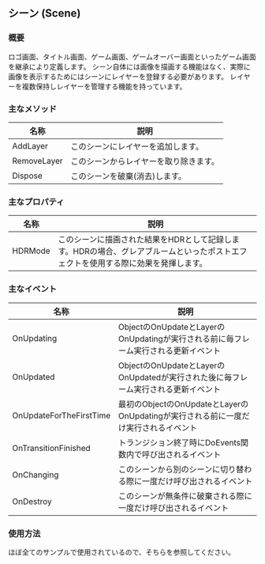 ﻿## シーン (Scene)

### 概要

ロゴ画面、タイトル画面、ゲーム画面、ゲームオーバー画面といったゲーム画面を継承により定義します。
シーン自体には画像を描画する機能はなく、実際に画像を表示するためにはシーンにレイヤーを登録する必要があります。
レイヤーを複数保持しレイヤーを管理する機能を持っています。

### 主なメソッド

| 名称 | 説明 |
|---|---|
| AddLayer | このシーンにレイヤーを追加します。 |
| RemoveLayer | このシーンからレイヤーを取り除きます。 |
| Dispose | このシーンを破棄(消去)します。 |

### 主なプロパティ

| 名称 | 説明 |
|---|---|
| HDRMode| このシーンに描画された結果をHDRとして記録します。HDRの場合、グレアブルームといったポストエフェクトを使用する際に効果を発揮します。 |

### 主なイベント

| 名称 | 説明 |
|---|---|
| OnUpdating | ObjectのOnUpdateとLayerのOnUpdatingが実行される前に毎フレーム実行される更新イベント |
| OnUpdated | ObjectのOnUpdateとLayerのOnUpdatedが実行された後に毎フレーム実行される更新イベント |
| OnUpdateForTheFirstTime | 最初のObjectのOnUpdateとLayerのOnUpdatingが実行される前に一度だけ実行されるイベント |
| OnTransitionFinished | トランジション終了時にDoEvents関数内で呼び出されるイベント |
| OnChanging | このシーンから別のシーンに切り替わる際に一度だけ呼び出されるイベント |
| OnDestroy | このシーンが無条件に破棄される際に一度だけ呼び出されるイベント |

### 使用方法

ほぼ全てのサンプルで使用されているので、そちらを参照してください。
